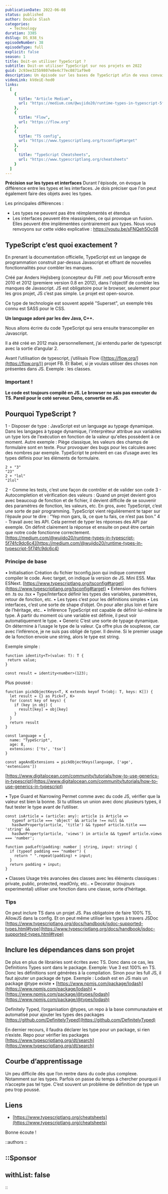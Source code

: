 ```yaml
---
publicationDate: 2022-06-08
status: published
author: Double Slash
categories:
  - Technology
duration: 3385
dsSlug: DS_038_ts
episodeNumber: 38
episodeType: full
explicit: false
season: 1
title: Doit-on utiliser TypeScript ?
subtitle: Doit-on utiliser TypeScript sur nos projets en 2022
guid: 2c93ee325b9807e8e4c77ec0871af9e0
description: Un épisode sur les bases de TypeScript afin de vous convaincre d’utiliser TypeScript dans vos projets.
videoLink: kVdeiE-hod0
links:
  [
    {
      title: "Article Medium",
      url: "https://medium.com/@wujido20/runtime-types-in-typescript-5f74fc9dc6c4"
    },
    {
      title: "Flow",
      url: "https://flow.org"
    },
    {
      title: "TS config",
      url: "https://www.typescriptlang.org/tsconfig#target"
    },
    {
      title: "TypeScript Cheatsheets",
      url: "https://www.typescriptlang.org/cheatsheets"
    }
  ]
---
```



**Précision sur les types et interfaces**
Durant l'épisode, on évoque la différence entre les types et les interfaces. Je dois préciser que l'on peut également faire des objets avec les types.

Les principales différences :

- Les types ne peuvent pas être réimplementés et étendus
- Les interfaces peuvent être réassignées, ce qui provoque un fusion. Elles peuvent être implémentées contrairement aux types.
  Nous vous renvoyons sur cette vidéo explicative : https://youtu.be/sFNQeh5Oc08

## TypeScript c’est quoi exactement ?

En prenant la documentation officielle, TypeScript est un langage de programmation construit par-dessus Javascript et offrant de nouvelles fonctionnalités pour combler les manques.

Créé par Anders Hejlsberg (concepteur du FW .net) pour Microsoft entre 2010 et 2012 (premiere version 0.8 en 2012), dans l'objectif de combler les manques de Javascript. JS est obligatoire pour le browser, seulement pour les gros projet, JS c’est pas simple. Le projet est open-source.

Ce type de technologie est souvent appelé "Superset", un exemple très connu est SASS pour le CSS.

**Un language adoré par les dev Java, C++.**

Nous allons écrire du code TypeScript qui sera ensuite transcompiler en Javascript.

Il a été créé en 2012 mais personnellement, j’ai entendu parler de typescript avec la sortie d’angular 2.

Avant l’utilisation de typescript, j’utilisais Flow ([https://flow.org/](https://flow.org/)) projet FB. Et Babel, si je voulais utiliser des choses non présentes dans JS.
Exemple : les classes.

### Important !

**Le code est toujours compilé en JS. Le browser ne sais pas executer du TS. Pareil pour le coté serveur. Deno, convertie en JS.**

## Pourquoi TypeScript ?

1 - Disposer de type : JavaScript est un language au typage dynamique. Dans les langages à typage dynamique, l'interpréteur attribue aux variables un type lors de l'exécution en fonction de la valeur qu'elles possèdent à ce moment.
Autre exemple : Piège classique, les valeurs des champs de formulaire sont en texte. Pour provoquer des bugs pour les calcules avec des nombres par exemple. TypeScript te prévient en cas d’usage avec les types définis pour les éléments de formulaire.

```
2 + "3"
"23"
2 + "lol"
"2lol"
```

2 - Comme les tests, c’est une façon de contrôler et de valider son code
3 - Autocompletion et vérification des valeurs : Quand un projet devient gros avec beaucoup de fonction et de fichier, il devient difficile de se souvenir des paramètres de fonction, les valeurs, etc.
En gros, avec TypeScript, c’est une sorte de pair programming. TypeScript vient régulièrement te taper sur l’épaule pour te dire : “Yep mon gars, là, ce que tu fais, ce n’est pas bon.”
4 - Travail avec les API. Cela permet de typer les réponses des API par exemple. On définit clairement la réponse et ensuite on peut être certain que notre code fonctionne correctement. [https://medium.com/@wujido20/runtime-types-in-typescript-5f74fc9dc6c4](https://medium.com/@wujido20/runtime-types-in-typescript-5f74fc9dc6c4)

### Principe de base

• Initialisation
Création du fichier tsconfig.json qui indique comment compiler le code. Avec target, on indique la version de JS. Mini ES5. Max ESNext. [https://www.typescriptlang.org/tsconfig#target](https://www.typescriptlang.org/tsconfig#target)
• Extension des fichiers en .ts ou .tsx
• Type/Interface définir les types des variables, paramètres, retour de fonction, etc.
• Les types c’est pour les définitions simples
• Les interfaces, c’est une sorte de shape d’objet. On pour aller plus loin et faire de l’héritage, etc..
• Inférence TypeScript est capable de définir lui-même le type. À partir du moment où une variable est définie, il peut voir automatiquement le type.
• Generic C’est une sorte de typage dynamique. On détermine à l’usage le type de la valeur. Ça offre plus de souplesse, car avec l’inférence, je ne suis pas obligé de typer. Il devine. Si le premier usage de la fonction envoie une string, alors le type est string.

Exemple simple :

```
function identity<T>(value: T): T {
 return value;
}

const result = identity<number>(123);
```

Plus poussé :

```
function pickObjectKeys<T, K extends keyof T>(obj: T, keys: K[]) {
  let result = {} as Pick<T, K>
  for (const key of keys) {
    if (key in obj) {
      result[key] = obj[key]
    }
  }
  return result
}

const language = {
  name: "TypeScript",
  age: 8,
  extensions: ['ts', 'tsx']
}

const ageAndExtensions = pickObjectKeys(language, ['age', 'extensions'])
```

[https://www.digitalocean.com/community/tutorials/how-to-use-generics-in-typescript](https://www.digitalocean.com/community/tutorials/how-to-use-generics-in-typescript)

• Type Guard et Narrowing Permet comme avec du code JS, vérifier que la valeur est bien la bonne. Si tu utilises un union avec donc plusieurs types, il faut tester le type avant de l’utiliser.

```
const isArticle = (article: any): article is Article =>
   typeof article === 'object' && article !== null &&
   hasOwnProperty(article, 'title') && typeof article.title === 'string' &&
   hasOwnProperty(article, 'views') in article && typeof article.views === 'number';
```

```
function padLeft(padding: number | string, input: string) {
  if (typeof padding === "number") {
    return " ".repeat(padding) + input;
  }
  return padding + input;
}
```

• Classes Usage très avancées des classes avec les éléments classiques : private, public, protected, readOnly, etc..
• Decorator (toujours experimental) utiliser une fonction dans une classe, sorte d’héritage.

### Tips

On peut inclure TS dans un projet JS. Pas obligatoire de faire 100% TS. AllowJS dans la config. Et on peut même utiliser les types à travers JSDoc [https://www.typescriptlang.org/docs/handbook/jsdoc-supported-types.html#type](https://www.typescriptlang.org/docs/handbook/jsdoc-supported-types.html#type)

## Inclure les dépendances dans son projet

De plus en plus de librairies sont écrites avec TS. Donc dans ce cas, les Definitions Types sont dans le package. Exemple: Vue 3 est 100% en TS. Donc les définitions sont générées à la compilation.
Sinon pour les full JS, il faut ajouter un package de type.
Exemple : Lodash est en JS mais un package @type existe
• [https://www.npmjs.com/package/lodash](https://www.npmjs.com/package/lodash)
• [https://www.npmjs.com/package/@types/lodash](https://www.npmjs.com/package/@types/lodash)

Definitely Typed, l’organisation @types, un repo à la base communautaire et automatisé pour ajouter les types des packages [https://github.com/DefinitelyTyped](https://github.com/DefinitelyTyped)

En dernier recours, il faudra déclarer les type pour un package, si rien n’existe.
Repo pour vérifier les packages [https://www.typescriptlang.org/dt/search](https://www.typescriptlang.org/dt/search)

## Courbe d’apprentissage

Un peu difficile dès que l’on rentre dans du code plus complexe. Notamment sur les types. Parfois on passe du temps à chercher pourquoi il n’accepte pas tel type.
C’est souvent un problème de définition de type un peu trop poussé.

## Liens

- [https://www.typescriptlang.org/cheatsheets](https://www.typescriptlang.org/cheatsheets)

Bonne écoute !

::authors
::

::Sponsor
---
withList: false
---
::
